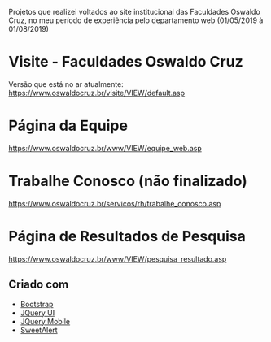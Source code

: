 Projetos que realizei voltados ao site institucional das Faculdades Oswaldo Cruz, no meu período de experiência pelo departamento web (01/05/2019 à 01/08/2019)

# Visite - Faculdades Oswaldo Cruz

Versão que está no ar atualmente: https://www.oswaldocruz.br/visite/VIEW/default.asp

# Página da Equipe

https://www.oswaldocruz.br/www/VIEW/equipe_web.asp

# Trabalhe Conosco (não finalizado)

https://www.oswaldocruz.br/servicos/rh/trabalhe_conosco.asp

# Página de Resultados de Pesquisa

https://www.oswaldocruz.br/www/VIEW/pesquisa_resultado.asp

## Criado com

* [Bootstrap](https://getbootstrap.com/docs/4.3/getting-started/introduction/)
* [JQuery UI](https://jqueryui.com/)
* [JQuery Mobile](https://jquerymobile.com/)
* [SweetAlert](https://sweetalert.js.org/docs/)
